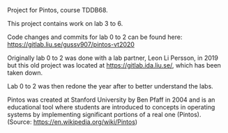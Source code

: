Project for Pintos, course TDDB68.

This project contains work on lab 3 to 6. 

Code changes and commits for lab 0 to 2 can be found here:
https://gitlab.liu.se/gussv907/pintos-vt2020

Originally lab 0 to 2 was done with a lab partner, Leon Li Persson, 
in 2019 but this old project was located at https://gitlab.ida.liu.se/,
which has been taken down. 

Lab 0 to 2 was then redone the year after to better understand the labs.

Pintos was created at Stanford University by Ben Pfaff in 2004 and is an
educational tool where students are introduced to concepts in operating 
systems by implementing significant portions of a real one (Pintos).
(Source: https://en.wikipedia.org/wiki/Pintos)
